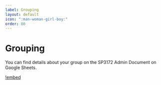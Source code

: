 ```yaml
---
label: Grouping
layout: default
icon: ":man-woman-girl-boy:"
order: 80
---
```


# Grouping

You can find details about your group on the SP3172 Admin Document on Google Sheets.

[!embed](https://docs.google.com/spreadsheets/d/e/2PACX-1vTzBKI0Lhq4fygFTXvmPlUkmCPU71UEdanYEMQpgnFxpN_LkzLY95kHVQ5TclFCaeu_4l567TKhtDPn/pubhtml?gid=1298363115&amp;single=true&amp;widget=true&amp;headers=false&range=H1:S60)
